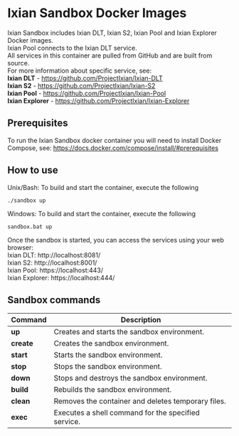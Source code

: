 # Ixian Sandbox Docker Images
Ixian Sandbox includes Ixian DLT, Ixian S2, Ixian Pool and Ixian Explorer Docker images.  
Ixian Pool connects to the Ixian DLT service.  
All services in this container are pulled from GitHub and are built from source.  
For more information about specific service, see:  
**Ixian DLT** - https://github.com/ProjectIxian/Ixian-DLT  
**Ixian S2** - https://github.com/ProjectIxian/Ixian-S2  
**Ixian Pool** - https://github.com/ProjectIxian/Ixian-Pool  
**Ixian Explorer** - https://github.com/ProjectIxian/Ixian-Explorer  


## Prerequisites
To run the Ixian Sandbox docker container you will need to install Docker Compose, see: https://docs.docker.com/compose/install/#prerequisites


## How to use
Unix/Bash: To build and start the container, execute the following  
```
./sandbox up
```

Windows: To build and start the container, execute the following  
```
sandbox.bat up
```

Once the sandbox is started, you can access the services using your web browser:  
Ixian DLT: http://localhost:8081/  
Ixian S2: http://localhost:8001/  
Ixian Pool: https://localhost:443/  
Ixian Explorer: https://localhost:444/  


## Sandbox commands
| Command     | Description                                         |
| ----------- | --------------------------------------------------- |
| **up**      | Creates and starts the sandbox environment.         |
| **create**  | Creates the sandbox environment.                    |
| **start**   | Starts the sandbox environment.                     |
| **stop**    | Stops the sandbox environment.                      |
| **down**    | Stops and destroys the sandbox environment.         |
| **build**   | Rebuilds the sandbox environment.                   |
| **clean**   | Removes the container and deletes temporary files.  |
| **exec**    | Executes a shell command for the specified service. |


